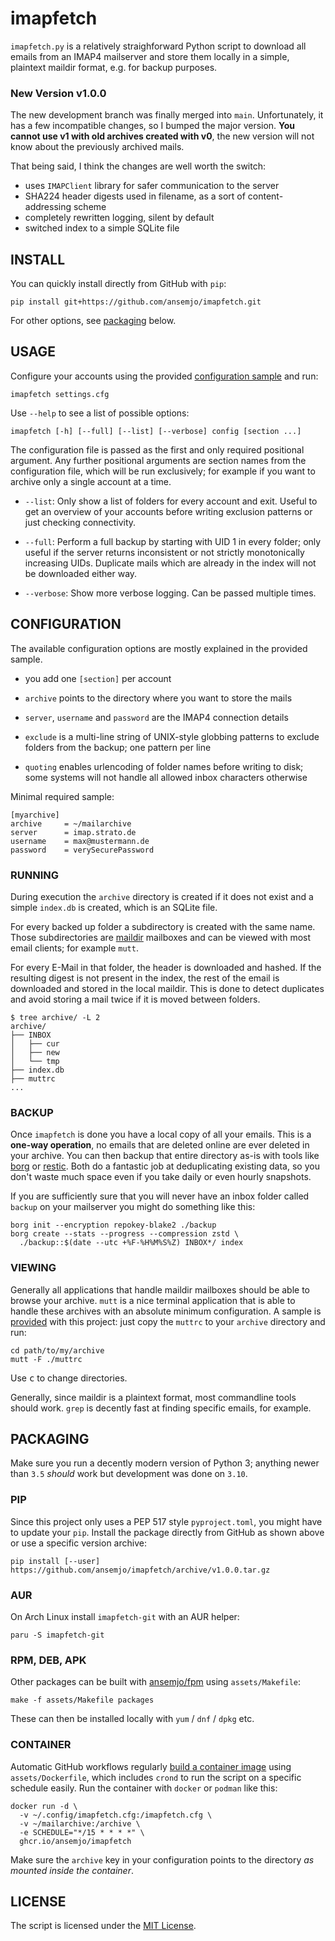 # imapfetch

`imapfetch.py` is a relatively straighforward Python script to download all emails from an IMAP4 mailserver and store them locally in a simple, plaintext maildir format, e.g. for backup purposes.

### New Version v1.0.0

The new development branch was finally merged into `main`. Unfortunately, it has a few incompatible changes, so I bumped the major version. **You cannot use v1 with old archives created with v0**, the new version will not know about the previously archived mails.

That being said, I think the changes are well worth the switch:

* uses `IMAPClient` library for safer communication to the server
* SHA224 header digests used in filename, as a sort of content-addressing scheme
* completely rewritten logging, silent by default
* switched index to a simple SQLite file

## INSTALL

You can quickly install directly from GitHub with `pip`:

    pip install git+https://github.com/ansemjo/imapfetch.git

For other options, see [packaging](#packaging) below.

## USAGE

Configure your accounts using the provided [configuration sample](assets/settings.cfg) and run:

    imapfetch settings.cfg

Use `--help` to see a list of possible options:

    imapfetch [-h] [--full] [--list] [--verbose] config [section ...]

The configuration file is passed as the first and only required positional argument. Any further positional arguments are section names from the configuration file, which will be run exclusively; for example if you want to archive only a single account at a time.

+ `--list`: Only show a list of folders for every account and exit. Useful to get an overview of your accounts before writing exclusion patterns or just checking connectivity.

* `--full`: Perform a full backup by starting with UID 1 in every folder; only useful if the server returns inconsistent or not strictly monotonically increasing UIDs. Duplicate mails which are already in the index will not be downloaded either way.

- `--verbose`: Show more verbose logging. Can be passed multiple times.

## CONFIGURATION

The available configuration options are mostly explained in the provided sample.

- you add one `[section]` per account
- `archive` points to the directory where you want to store the mails
- `server`, `username` and `password` are the IMAP4 connection details

- `exclude` is a multi-line string of UNIX-style globbing patterns to exclude folders from the
  backup; one pattern per line
- `quoting` enables urlencoding of folder names before writing to disk; some systems will not handle all allowed inbox characters otherwise

Minimal required sample:

    [myarchive]
    archive     = ~/mailarchive
    server      = imap.strato.de
    username    = max@mustermann.de
    password    = verySecurePassword

### RUNNING

During execution the `archive` directory is created if it does not exist and a simple `index.db` is created, which is an SQLite file.

For every backed up folder a subdirectory is created with the same name. Those subdirectories are [maildir](http://www.qmail.org/man/man5/maildir.html) mailboxes and can be viewed with most email clients; for example `mutt`.

For every E-Mail in that folder, the header is downloaded and hashed. If the resulting digest is not present in the index, the rest of the email is downloaded and stored in the local maildir. This is done to detect duplicates and avoid storing a mail twice if it is moved between folders.

    $ tree archive/ -L 2
    archive/
    ├── INBOX
    │   ├── cur
    │   ├── new
    │   └── tmp
    ├── index.db
    ├── muttrc
    ...

### BACKUP

Once `imapfetch` is done you have a local copy of all your emails. This is a **one-way operation**, no emails that are deleted online are ever deleted in your archive. You can then backup that entire directory as-is with tools like [borg](https://www.borgbackup.org/) or [restic](https://restic.net/). Both do a fantastic job at deduplicating existing data, so you don't waste much space even if you take daily or even hourly snapshots.

If you are sufficiently sure that you will never have an inbox folder called `backup` on your mailserver you might do something like this:

    borg init --encryption repokey-blake2 ./backup
    borg create --stats --progress --compression zstd \
      ./backup::$(date --utc +%F-%H%M%S%Z) INBOX*/ index

### VIEWING

Generally all applications that handle maildir mailboxes should be able to browse your archive. `mutt` is a nice terminal application that is able to handle these archives with an absolute minimum configuration. A sample is [provided](assets/muttrc) with this project: just copy the `muttrc` to your `archive` directory and run:

    cd path/to/my/archive
    mutt -F ./muttrc

Use <kbd>c</kbd> to change directories.

Generally, since maildir is a plaintext format, most commandline tools should work. `grep` is decently fast at finding specific emails, for example.

## PACKAGING

Make sure you run a decently modern version of Python 3; anything newer than `3.5` _should_ work but development was done on `3.10`.

### PIP

Since this project only uses a PEP 517 style `pyproject.toml`, you might have to update your `pip`. Install the package directly from GitHub as shown above or use a specific version archive:

    pip install [--user] https://github.com/ansemjo/imapfetch/archive/v1.0.0.tar.gz

### AUR

On Arch Linux install `imapfetch-git` with an AUR helper:

    paru -S imapfetch-git

### RPM, DEB, APK

Other packages can be built with [ansemjo/fpm](https://hub.docker.com/r/ansemjo/fpm/) using `assets/Makefile`:

    make -f assets/Makefile packages

These can then be installed locally with `yum` / `dnf` / `dpkg` etc.

### CONTAINER

Automatic GitHub workflows regularly [build a container image](https://github.com/ansemjo/imapfetch/pkgs/container/imapfetch) using `assets/Dockerfile`, which includes `crond` to run the script on a specific schedule easily. Run the container with `docker` or `podman` like this:

    docker run -d \
      -v ~/.config/imapfetch.cfg:/imapfetch.cfg \
      -v ~/mailarchive:/archive \
      -e SCHEDULE="*/15 * * * *" \
      ghcr.io/ansemjo/imapfetch

Make sure the `archive` key in your configuration points to the directory *as mounted inside the container*.

## LICENSE

The script is licensed under the [MIT License](LICENSE).
